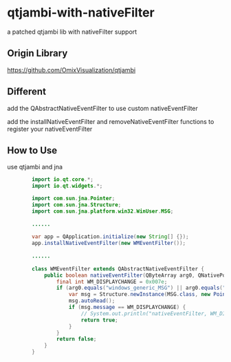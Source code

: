 # qtjambi-with-nativeFilter
a patched qtjambi lib with nativeFilter support

## Origin Library
https://github.com/OmixVisualization/qtjambi

## Different

add the QAbstractNativeEventFilter to use custom nativeEventFilter

add the installNativeEventFilter and removeNativeEventFilter functions to register your nativeEventFilter

## How to Use
use qtjambi and jna
```java
        import io.qt.core.*;
        import io.qt.widgets.*;

        import com.sun.jna.Pointer;
        import com.sun.jna.Structure;
        import com.sun.jna.platform.win32.WinUser.MSG;
        
        ......
        
        var app = QApplication.initialize(new String[] {});
        app.installNativeEventFilter(new WMEventFilter());
        
        ......
        
        class WMEventFilter extends QAbstractNativeEventFilter {
            public boolean nativeEventFilter(QByteArray arg0, QNativePointer arg1, QNativePointer arg2) {
                final int WM_DISPLAYCHANGE = 0x007e;
                if (arg0.equals("windows_generic_MSG") || arg0.equals("windows_dispatcher_MSG")) {
                    var msg = Structure.newInstance(MSG.class, new Pointer(arg1.pointer()));
                    msg.autoRead();
                    if (msg.message == WM_DISPLAYCHANGE) {
                        // System.out.println("nativeEventFilter, WM_DISPLAYCHANGE, 666");
                        return true;
                    }
                }
                return false;
            }
        }
```
